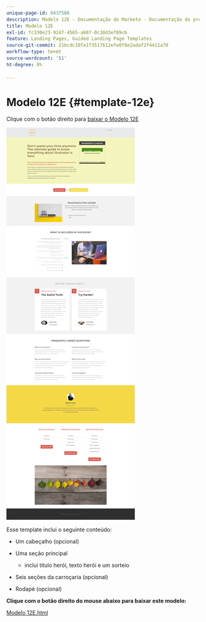```yaml
---
unique-page-id: 9437586
description: Modelo 12E - Documentação do Marketo - Documentação do produto
title: Modelo 12E
exl-id: fc330e23-9247-4565-a607-0c10d3ef89c6
feature: Landing Pages, Guided Landing Page Templates
source-git-commit: 21bcdc10fe1f3517612efe0f8e2adaf2f4411a70
workflow-type: tm+mt
source-wordcount: '51'
ht-degree: 0%

---
```


# Modelo 12E {#template-12e}

Clique com o botão direito para [baixar o Modelo 12E](https://experienceleague.adobe.com/landing/marketo/lp-templates/template-12e.html)

![](assets/image2015-8-4-14-3a45-3a47.png)

Esse template inclui o seguinte conteúdo:

* Um cabeçalho (opcional)
* Uma seção principal

   * inclui título herói, texto herói e um sorteio

* Seis seções da carroçaria (opcional)
* Rodapé (opcional)

**Clique com o botão direito do mouse abaixo para baixar este modelo:**

[Modelo 12E.html](https://experienceleague.adobe.com/landing/marketo/lp-templates/template-12e.html)
